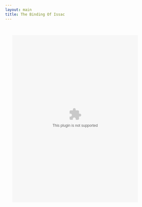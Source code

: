 ```yaml
---
layout: main
title: The Binding Of Issac
---
```

<embed src="The Binding of Isaac.swf" width="90%" height="600vh" style="-webkit-transform:scale(0.9);-moz-transform-scale(0.9);" allowfullscreen/>
<script src="../../roots/js/ruffle/ruffle.js"></script>

